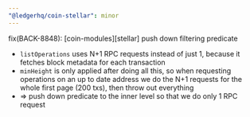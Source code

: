 ```yaml
---
"@ledgerhq/coin-stellar": minor
---
```


fix(BACK-8848): [coin-modules][stellar] push down filtering predicate

* `listOperations` uses N+1 RPC requests instead of just 1, because it fetches block metadata for each transaction
* `minHeight` is only applied after doing all this, so when requesting operations on an up to date address we do the
  N+1 requests for the whole first page (200 txs), then throw out everything
* => push down predicate to the inner level so that we do only 1 RPC request
